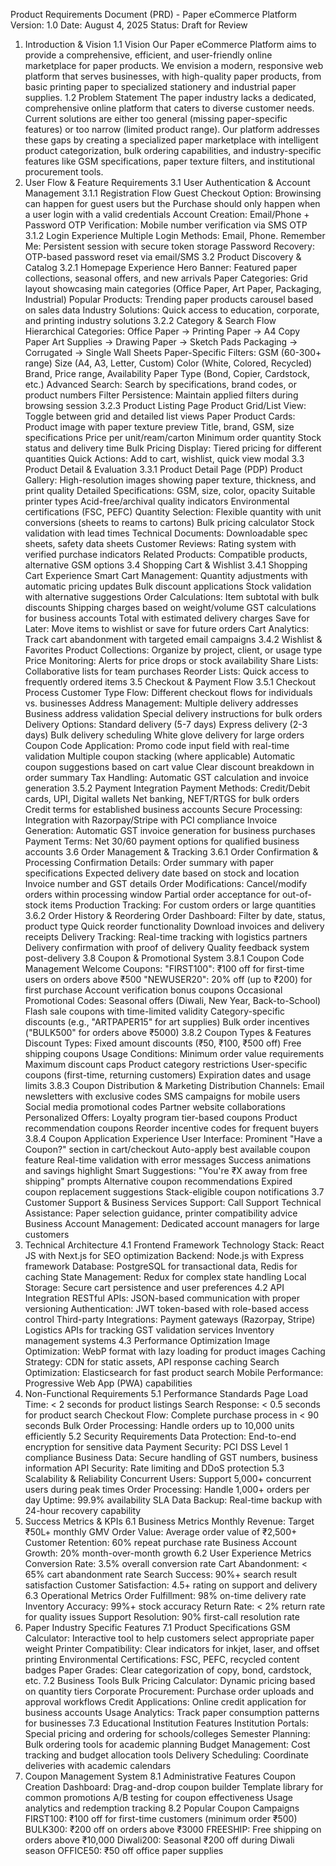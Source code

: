 Product Requirements Document (PRD) - Paper eCommerce Platform
Version: 1.0
 Date: August 4, 2025
 Status: Draft for Review
1. Introduction & Vision
1.1 Vision
Our Paper eCommerce Platform aims to provide a comprehensive, efficient, and user-friendly online marketplace for paper products. We envision a modern, responsive web platform that serves businesses, with high-quality paper products, from basic printing paper to specialized stationery and industrial paper supplies.
1.2 Problem Statement
The paper industry lacks a dedicated, comprehensive online platform that caters to diverse customer needs. Current solutions are either too general (missing paper-specific features) or too narrow (limited product range). Our platform addresses these gaps by creating a specialized paper marketplace with intelligent product categorization, bulk ordering capabilities, and industry-specific features like GSM specifications, paper texture filters, and institutional procurement tools.
3. User Flow & Feature Requirements
3.1 User Authentication & Account Management
3.1.1 Registration Flow
Guest Checkout Option: Browinsing can happen for guest users but the Purchase should only happen when a user login with a valid credentials
Account Creation: Email/Phone + Password
OTP Verification: Mobile number verification via SMS OTP
3.1.2 Login Experience
Multiple Login Methods: Email, Phone.
Remember Me: Persistent session with secure token storage
Password Recovery: OTP-based password reset via email/SMS 
3.2 Product Discovery & Catalog
3.2.1 Homepage Experience
Hero Banner: Featured paper collections, seasonal offers, and new arrivals
Paper Categories: Grid layout showcasing main categories (Office Paper, Art Paper, Packaging, Industrial)
Popular Products: Trending paper products carousel based on sales data
Industry Solutions: Quick access to education, corporate, and printing industry solutions
3.2.2 Category & Search Flow
Hierarchical Categories:
Office Paper → Printing Paper → A4 Copy Paper
Art Supplies → Drawing Paper → Sketch Pads
Packaging → Corrugated → Single Wall Sheets
Paper-Specific Filters:
GSM (60-300+ range)
Size (A4, A3, Letter, Custom)
Color (White, Colored, Recycled)
Brand, Price range, Availability
Paper Type (Bond, Copier, Cardstock, etc.)
Advanced Search: Search by specifications, brand codes, or product numbers
Filter Persistence: Maintain applied filters during browsing session
3.2.3 Product Listing Page
Product Grid/List View: Toggle between grid and detailed list views
Paper Product Cards:
Product image with paper texture preview
Title, brand, GSM, size specifications
Price per unit/ream/carton
Minimum order quantity
Stock status and delivery time
Bulk Pricing Display: Tiered pricing for different quantities
Quick Actions: Add to cart, wishlist, quick view modal
3.3 Product Detail & Evaluation
3.3.1 Product Detail Page (PDP)
Product Gallery: High-resolution images showing paper texture, thickness, and print quality
Detailed Specifications:
GSM, size, color, opacity
Suitable printer types
Acid-free/archival quality indicators
Environmental certifications (FSC, PEFC)
Quantity Selection:
Flexible quantity with unit conversions (sheets to reams to cartons)
Bulk pricing calculator
Stock validation with lead times
Technical Documents: Downloadable spec sheets, safety data sheets
Customer Reviews: Rating system with verified purchase indicators
Related Products: Compatible products, alternative GSM options
3.4 Shopping Cart & Wishlist
3.4.1 Shopping Cart Experience
Smart Cart Management:
Quantity adjustments with automatic pricing updates
Bulk discount applications
Stock validation with alternative suggestions
Order Calculations:
Item subtotal with bulk discounts
Shipping charges based on weight/volume
GST calculations for business accounts
Total with estimated delivery charges
Save for Later: Move items to wishlist or save for future orders
Cart Analytics: Track cart abandonment with targeted email campaigns
3.4.2 Wishlist & Favorites
Product Collections: Organize by project, client, or usage type
Price Monitoring: Alerts for price drops or stock availability
Share Lists: Collaborative lists for team purchases
Reorder Lists: Quick access to frequently ordered items
3.5 Checkout & Payment Flow
3.5.1 Checkout Process
Customer Type Flow: Different checkout flows for individuals vs. businesses
Address Management:
Multiple delivery addresses
Business address validation
Special delivery instructions for bulk orders
Delivery Options:
Standard delivery (5-7 days)
Express delivery (2-3 days)
Bulk delivery scheduling
White glove delivery for large orders
Coupon Code Application:
Promo code input field with real-time validation
Multiple coupon stacking (where applicable)
Automatic coupon suggestions based on cart value
Clear discount breakdown in order summary
Tax Handling: Automatic GST calculation and invoice generation
3.5.2 Payment Integration
Payment Methods:
Credit/Debit cards, UPI, Digital wallets
Net banking, NEFT/RTGS for bulk orders
Credit terms for established business accounts
Secure Processing: Integration with Razorpay/Stripe with PCI compliance
Invoice Generation: Automatic GST invoice generation for business purchases
Payment Terms: Net 30/60 payment options for qualified business accounts
3.6 Order Management & Tracking
3.6.1 Order Confirmation & Processing
Confirmation Details:
Order summary with paper specifications
Expected delivery date based on stock and location
Invoice number and GST details
Order Modifications:
Cancel/modify orders within processing window
Partial order acceptance for out-of-stock items
Production Tracking: For custom orders or large quantities
3.6.2 Order History & Reordering
Order Dashboard:
Filter by date, status, product type
Quick reorder functionality
Download invoices and delivery receipts
Delivery Tracking:
Real-time tracking with logistics partners
Delivery confirmation with proof of delivery
Quality feedback system post-delivery
3.8 Coupon & Promotional System
3.8.1 Coupon Code Management
Welcome Coupons:
"FIRST100": ₹100 off for first-time users on orders above ₹500
"NEWUSER20": 20% off (up to ₹200) for first purchase
Account verification bonus coupons
Occasional Promotional Codes:
Seasonal offers (Diwali, New Year, Back-to-School)
Flash sale coupons with time-limited validity
Category-specific discounts (e.g., "ARTPAPER15" for art supplies)
Bulk order incentives ("BULK500" for orders above ₹5000)
3.8.2 Coupon Types & Features
Discount Types:
Fixed amount discounts (₹50, ₹100, ₹500 off)
Free shipping coupons
Usage Conditions:
Minimum order value requirements
Maximum discount caps
Product category restrictions
User-specific coupons (first-time, returning customers)
Expiration dates and usage limits
3.8.3 Coupon Distribution & Marketing
Distribution Channels:
Email newsletters with exclusive codes
SMS campaigns for mobile users
Social media promotional codes
Partner website collaborations
Personalized Offers:
Loyalty program tier-based coupons
Product recommendation coupons
Reorder incentive codes for frequent buyers
3.8.4 Coupon Application Experience
User Interface:
Prominent "Have a Coupon?" section in cart/checkout
Auto-apply best available coupon feature
Real-time validation with error messages
Success animations and savings highlight
Smart Suggestions:
"You're ₹X away from free shipping" prompts
Alternative coupon recommendations
Expired coupon replacement suggestions
Stack-eligible coupon notifications
3.7 Customer Support & Business Services
 Support: Call Support
Technical Assistance: Paper selection guidance, printer compatibility advice
Business Account Management: Dedicated account managers for large customers
4. Technical Architecture
4.1 Frontend Framework
Technology Stack: React JS with Next.js for SEO optimization
Backend: Node.js with Express framework
Database: PostgreSQL for transactional data, Redis for caching
State Management: Redux for complex state handling
Local Storage: Secure cart persistence and user preferences
4.2 API Integration
RESTful APIs: JSON-based communication with proper versioning
Authentication: JWT token-based with role-based access control
Third-party Integrations:
Payment gateways (Razorpay, Stripe)
Logistics APIs for tracking
GST validation services
Inventory management systems
4.3 Performance Optimization
Image Optimization: WebP format with lazy loading for product images
Caching Strategy: CDN for static assets, API response caching
Search Optimization: Elasticsearch for fast product search
Mobile Performance: Progressive Web App (PWA) capabilities
5. Non-Functional Requirements
5.1 Performance Standards
Page Load Time: < 2 seconds for product listings
Search Response: < 0.5 seconds for product search
Checkout Flow: Complete purchase process in < 90 seconds
Bulk Order Processing: Handle orders up to 10,000 units efficiently
5.2 Security Requirements
Data Protection: End-to-end encryption for sensitive data
Payment Security: PCI DSS Level 1 compliance
Business Data: Secure handling of GST numbers, business information
API Security: Rate limiting and DDoS protection
5.3 Scalability & Reliability
Concurrent Users: Support 5,000+ concurrent users during peak times
Order Processing: Handle 1,000+ orders per day
Uptime: 99.9% availability SLA
Data Backup: Real-time backup with 24-hour recovery capability
6. Success Metrics & KPIs
6.1 Business Metrics
Monthly Revenue: Target ₹50L+ monthly GMV
Order Value: Average order value of ₹2,500+
Customer Retention: 60% repeat purchase rate
Business Account Growth: 20% month-over-month growth
6.2 User Experience Metrics
Conversion Rate: 3.5% overall conversion rate
Cart Abandonment: < 65% cart abandonment rate
Search Success: 90%+ search result satisfaction
Customer Satisfaction: 4.5+ rating on support and delivery
6.3 Operational Metrics
Order Fulfillment: 98% on-time delivery rate
Inventory Accuracy: 99%+ stock accuracy
Return Rate: < 2% return rate for quality issues
Support Resolution: 90% first-call resolution rate
7. Paper Industry Specific Features
7.1 Product Specifications
GSM Calculator: Interactive tool to help customers select appropriate paper weight
Printer Compatibility: Clear indicators for inkjet, laser, and offset printing
Environmental Certifications: FSC, PEFC, recycled content badges
Paper Grades: Clear categorization of copy, bond, cardstock, etc.
7.2 Business Tools
Bulk Pricing Calculator: Dynamic pricing based on quantity tiers
Corporate Procurement: Purchase order uploads and approval workflows
Credit Applications: Online credit application for business accounts
Usage Analytics: Track paper consumption patterns for businesses
7.3 Educational Institution Features
Institution Portals: Special pricing and ordering for schools/colleges
Semester Planning: Bulk ordering tools for academic planning
Budget Management: Cost tracking and budget allocation tools
Delivery Scheduling: Coordinate deliveries with academic calendars
8. Coupon Management System
8.1 Administrative Features
Coupon Creation Dashboard:
Drag-and-drop coupon builder
Template library for common promotions
A/B testing for coupon effectiveness
Usage analytics and redemption tracking
8.2 Popular Coupon Campaigns
FIRST100: ₹100 off for first-time customers (minimum order ₹500)
BULK300: ₹200 off on orders above ₹3000
FREESHIP: Free shipping on orders above ₹10,000
Diwali200: Seasonal ₹200 off during Diwali season
OFFICE50: ₹50 off office paper supplies